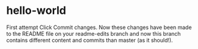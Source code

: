 # hello-world
First attempt
Click Commit changes. Now these changes have been made to the README file on your readme-edits branch and now this branch contains different content and commits than master (as it should!).
